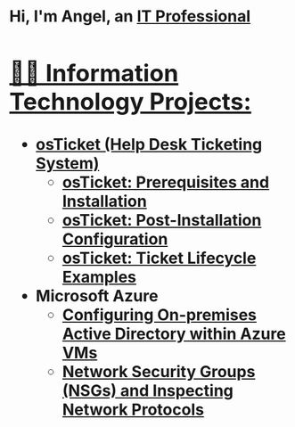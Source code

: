 <h1>Hi, I'm Angel, an <a href=https://www.linkedin.com/in/angel-velez-33415235a/)">IT Professional

<h2>👨‍💻 Information Technology Projects:</h2>

- <b>osTicket (Help Desk Ticketing System)</b>
  - [osTicket: Prerequisites and Installation](https://github.com/AngelWVelez/osticket-prereqs)
  - [osTicket: Post-Installation Configuration](https://github.com/AngelWVelez/osTicket-Post-Install-Configuration)
  - [osTicket: Ticket Lifecycle Examples](https://github.com/AngelWVelez/Ticket-Lifecycle)
- <b>Microsoft Azure</b>
  - [Configuring On-premises Active Directory within Azure VMs](https://github.com/AngelWVelez/configure-AD)
  - [Network Security Groups (NSGs) and Inspecting Network Protocols](https://github.com/AngelWVelez/azure-network-protocols)
